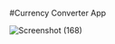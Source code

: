 #Currency Converter App

![Screenshot (168)](https://user-images.githubusercontent.com/59244719/129393452-3555c94f-b3af-46ee-9a48-186a2812560b.png)

